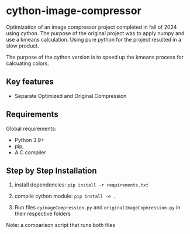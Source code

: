 # cython-image-compressor
Optimization of an image compressor project completed in fall of 2024 using cython. The purpose of the original project was to apply numpy and use a kmeans calculation. Using pure python for the project resulted in a slow product.

The purpose of the cython version is to speed up the kmeans process for calcuating colors.  <p>

## Key features
- Separate Optimized and Original Compression

## Requirements

Global requirements: 
- Python 3.9+
- pip, 
- A C compiler <p>

## Step by Step Installation

1. install dependencies: 
`pip install -r requirements.txt`

2. compile cython module:
`pip install -e .`

3. Run files `cyimageCompression.py` and `originalImageCopmression.py` in their respective folders

Note: a comparison script that runs both files 
